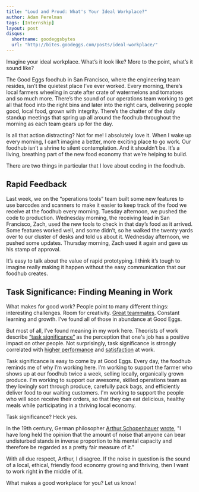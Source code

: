 ```yaml
---
title: "Loud and Proud: What's Your Ideal Workplace?"
author: Adam Perelman
tags: [Internship]
layout: post
disqus:
  shortname: goodeggsbytes
  url: "http://bites.goodeggs.com/posts/ideal-workplace/"
---
```


Imagine your ideal workplace. What’s it look like? More to the point, what’s it sound like?

The Good Eggs foodhub in San Francisco, where the engineering team resides, isn’t the quietest place I’ve ever worked. Every morning, there’s local farmers wheeling in crate after crate of watermelons and tomatoes and so much more. There’s the sound of our operations team working to get all that food into the right bins and later into the right cars, delivering people good, local food, grown with integrity. There’s the chatter of the daily standup meetings that spring up all around the foodhub throughout the morning as each team gears up for the day.

Is all that action distracting? Not for me! I absolutely love it. When I wake up every morning, I can’t imagine a better, more exciting place to go work. Our foodhub isn’t a shrine to silent contemplation. And it shouldn’t be. It’s a living, breathing part of the new food economy that we’re helping to build.

There are two things in particular that I love about coding in the foodhub.

<!-- more -->

Rapid Feedback
--------------
Last week, we on the “operations tools” team built some new features to use barcodes and scanners to make it easier to keep track of the food we receive at the foodhub every morning. Tuesday afternoon, we pushed the code to production. Wednesday morning, the receiving lead in San Francisco, Zach, used the new tools to check in that day’s food as it arrived. Some features worked well, and some didn’t, so he walked the twenty yards over to our cluster of desks and told us about it. Wednesday afternoon, we pushed some updates. Thursday morning, Zach used it again and gave us his stamp of approval.

It’s easy to talk about the value of rapid prototyping. I think it’s tough to imagine really making it happen without the easy communication that our foodhub creates.

Task Significance: Finding Meaning in Work
------------------------------------------
What makes for good work? People point to many different things: interesting challenges. Room for creativity. [Great teammates](https://www.goodeggs.com/about/team/sfbay). Constant learning and growth. I’ve found all of those in abundance at Good Eggs.

But most of all, I’ve found meaning in my work here. Theorists of work describe [“task significance”](http://imondrow.blogspot.com/2010/12/significance-of-task-significance.html) as the perception that one's job has a positive impact on other people. Not surprisingly, task significance is strongly correlated with [higher performance](http://psycnet.apa.org/journals/apl/93/1/108/) and [satisfaction](http://rop.sagepub.com/content/24/1/18.full.pdf) at work.

Task significance is easy to come by at Good Eggs. Every day, the foodhub reminds me of why I’m working here. I’m working to support the farmer who shows up at our foodhub twice a week, selling locally, organically grown produce. I'm working to support our awesome, skilled operations team as they lovingly sort through produce, carefully pack bags, and efficiently deliver food to our waiting customers. I'm working to support the people who will soon receive their orders, so that they can eat delicious, healthy meals while participating in a thriving local economy.

Task significance? Heck yes.

In the 19th century, German philosopher [Arthur Schopenhauer](http://plato.stanford.edu/entries/schopenhauer/) [wrote](https://www.goodreads.com/quotes/369017-i-have-long-held-the-opinion-that-the-amount-of), "I have long held the opinion that the amount of noise that anyone can bear undisturbed stands in inverse proportion to his mental capacity and therefore be regarded as a pretty fair measure of it."

With all due respect, Arthur, I disagree. If the noise in question is the sound of a local, ethical, friendly food economy growing and thriving, then I want to work right in the middle of it.

What makes a good workplace for you? Let us know!
